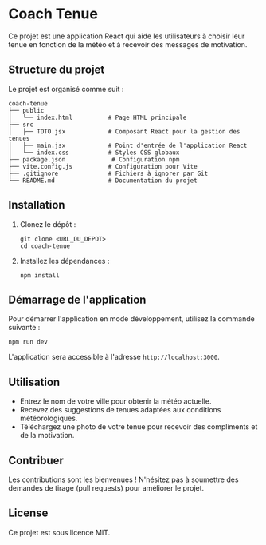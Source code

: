 # Coach Tenue

Ce projet est une application React qui aide les utilisateurs à choisir leur tenue en fonction de la météo et à recevoir des messages de motivation. 

## Structure du projet

Le projet est organisé comme suit :

```
coach-tenue
├── public
│   └── index.html          # Page HTML principale
├── src
│   ├── TOTO.jsx            # Composant React pour la gestion des tenues
│   ├── main.jsx            # Point d'entrée de l'application React
│   └── index.css           # Styles CSS globaux
├── package.json             # Configuration npm
├── vite.config.js          # Configuration pour Vite
├── .gitignore              # Fichiers à ignorer par Git
└── README.md               # Documentation du projet
```

## Installation

1. Clonez le dépôt :
   ```
   git clone <URL_DU_DEPOT>
   cd coach-tenue
   ```

2. Installez les dépendances :
   ```
   npm install
   ```

## Démarrage de l'application

Pour démarrer l'application en mode développement, utilisez la commande suivante :
```
npm run dev
```

L'application sera accessible à l'adresse `http://localhost:3000`.

## Utilisation

- Entrez le nom de votre ville pour obtenir la météo actuelle.
- Recevez des suggestions de tenues adaptées aux conditions météorologiques.
- Téléchargez une photo de votre tenue pour recevoir des compliments et de la motivation.

## Contribuer

Les contributions sont les bienvenues ! N'hésitez pas à soumettre des demandes de tirage (pull requests) pour améliorer le projet.

## License

Ce projet est sous licence MIT.